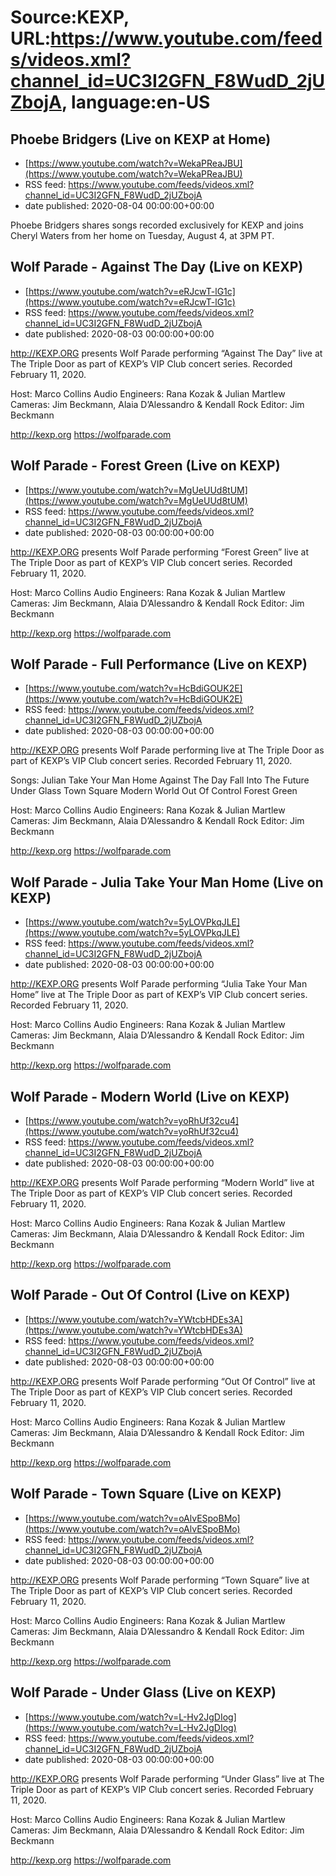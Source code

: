 # Source:KEXP, URL:https://www.youtube.com/feeds/videos.xml?channel_id=UC3I2GFN_F8WudD_2jUZbojA, language:en-US

## Phoebe Bridgers (Live on KEXP at Home)
 - [https://www.youtube.com/watch?v=WekaPReaJBU](https://www.youtube.com/watch?v=WekaPReaJBU)
 - RSS feed: https://www.youtube.com/feeds/videos.xml?channel_id=UC3I2GFN_F8WudD_2jUZbojA
 - date published: 2020-08-04 00:00:00+00:00

Phoebe Bridgers shares songs recorded exclusively for KEXP and joins Cheryl Waters from her home on Tuesday, August 4, at 3PM PT.

## Wolf Parade - Against The Day (Live on KEXP)
 - [https://www.youtube.com/watch?v=eRJcwT-lG1c](https://www.youtube.com/watch?v=eRJcwT-lG1c)
 - RSS feed: https://www.youtube.com/feeds/videos.xml?channel_id=UC3I2GFN_F8WudD_2jUZbojA
 - date published: 2020-08-03 00:00:00+00:00

http://KEXP.ORG presents Wolf Parade performing “Against The Day” live at The Triple Door as part of KEXP’s VIP Club concert series. Recorded February 11, 2020.

Host: Marco Collins
Audio Engineers: Rana Kozak & Julian Martlew
Cameras: Jim Beckmann, Alaia D’Alessandro & Kendall Rock
Editor: Jim Beckmann

http://kexp.org
https://wolfparade.com

## Wolf Parade - Forest Green (Live on KEXP)
 - [https://www.youtube.com/watch?v=MgUeUUd8tUM](https://www.youtube.com/watch?v=MgUeUUd8tUM)
 - RSS feed: https://www.youtube.com/feeds/videos.xml?channel_id=UC3I2GFN_F8WudD_2jUZbojA
 - date published: 2020-08-03 00:00:00+00:00

http://KEXP.ORG presents Wolf Parade performing “Forest Green” live at The Triple Door as part of KEXP’s VIP Club concert series. Recorded February 11, 2020.

Host: Marco Collins
Audio Engineers: Rana Kozak & Julian Martlew
Cameras: Jim Beckmann, Alaia D’Alessandro & Kendall Rock
Editor: Jim Beckmann

http://kexp.org
https://wolfparade.com

## Wolf Parade - Full Performance (Live on KEXP)
 - [https://www.youtube.com/watch?v=HcBdiGOUK2E](https://www.youtube.com/watch?v=HcBdiGOUK2E)
 - RSS feed: https://www.youtube.com/feeds/videos.xml?channel_id=UC3I2GFN_F8WudD_2jUZbojA
 - date published: 2020-08-03 00:00:00+00:00

http://KEXP.ORG presents Wolf Parade performing live at The Triple Door as part of KEXP’s VIP Club concert series. Recorded February 11, 2020.

Songs:
Julian Take Your Man Home
Against The Day
Fall Into The Future
Under Glass
Town Square
Modern World
Out Of Control
Forest Green

Host: Marco Collins
Audio Engineers: Rana Kozak & Julian Martlew
Cameras: Jim Beckmann, Alaia D’Alessandro & Kendall Rock
Editor: Jim Beckmann

http://kexp.org
https://wolfparade.com

## Wolf Parade - Julia Take Your Man Home (Live on KEXP)
 - [https://www.youtube.com/watch?v=5yLOVPkqJLE](https://www.youtube.com/watch?v=5yLOVPkqJLE)
 - RSS feed: https://www.youtube.com/feeds/videos.xml?channel_id=UC3I2GFN_F8WudD_2jUZbojA
 - date published: 2020-08-03 00:00:00+00:00

http://KEXP.ORG presents Wolf Parade performing “Julia Take Your Man Home” live at The Triple Door as part of KEXP’s VIP Club concert series. Recorded February 11, 2020.

Host: Marco Collins
Audio Engineers: Rana Kozak & Julian Martlew
Cameras: Jim Beckmann, Alaia D’Alessandro & Kendall Rock
Editor: Jim Beckmann

http://kexp.org
https://wolfparade.com

## Wolf Parade - Modern World (Live on KEXP)
 - [https://www.youtube.com/watch?v=yoRhUf32cu4](https://www.youtube.com/watch?v=yoRhUf32cu4)
 - RSS feed: https://www.youtube.com/feeds/videos.xml?channel_id=UC3I2GFN_F8WudD_2jUZbojA
 - date published: 2020-08-03 00:00:00+00:00

http://KEXP.ORG presents Wolf Parade performing “Modern World” live at The Triple Door as part of KEXP’s VIP Club concert series. Recorded February 11, 2020.

Host: Marco Collins
Audio Engineers: Rana Kozak & Julian Martlew
Cameras: Jim Beckmann, Alaia D’Alessandro & Kendall Rock
Editor: Jim Beckmann

http://kexp.org
https://wolfparade.com

## Wolf Parade - Out Of Control (Live on KEXP)
 - [https://www.youtube.com/watch?v=YWtcbHDEs3A](https://www.youtube.com/watch?v=YWtcbHDEs3A)
 - RSS feed: https://www.youtube.com/feeds/videos.xml?channel_id=UC3I2GFN_F8WudD_2jUZbojA
 - date published: 2020-08-03 00:00:00+00:00

http://KEXP.ORG presents Wolf Parade performing “Out Of Control” live at The Triple Door as part of KEXP’s VIP Club concert series. Recorded February 11, 2020.

Host: Marco Collins
Audio Engineers: Rana Kozak & Julian Martlew
Cameras: Jim Beckmann, Alaia D’Alessandro & Kendall Rock
Editor: Jim Beckmann

http://kexp.org
https://wolfparade.com

## Wolf Parade - Town Square (Live on KEXP)
 - [https://www.youtube.com/watch?v=oAlvESpoBMo](https://www.youtube.com/watch?v=oAlvESpoBMo)
 - RSS feed: https://www.youtube.com/feeds/videos.xml?channel_id=UC3I2GFN_F8WudD_2jUZbojA
 - date published: 2020-08-03 00:00:00+00:00

http://KEXP.ORG presents Wolf Parade performing “Town Square” live at The Triple Door as part of KEXP’s VIP Club concert series. Recorded February 11, 2020.

Host: Marco Collins
Audio Engineers: Rana Kozak & Julian Martlew
Cameras: Jim Beckmann, Alaia D’Alessandro & Kendall Rock
Editor: Jim Beckmann

http://kexp.org
https://wolfparade.com

## Wolf Parade - Under Glass (Live on KEXP)
 - [https://www.youtube.com/watch?v=L-Hv2JgDIog](https://www.youtube.com/watch?v=L-Hv2JgDIog)
 - RSS feed: https://www.youtube.com/feeds/videos.xml?channel_id=UC3I2GFN_F8WudD_2jUZbojA
 - date published: 2020-08-03 00:00:00+00:00

http://KEXP.ORG presents Wolf Parade performing “Under Glass” live at The Triple Door as part of KEXP’s VIP Club concert series. Recorded February 11, 2020.

Host: Marco Collins
Audio Engineers: Rana Kozak & Julian Martlew
Cameras: Jim Beckmann, Alaia D’Alessandro & Kendall Rock
Editor: Jim Beckmann

http://kexp.org
https://wolfparade.com

